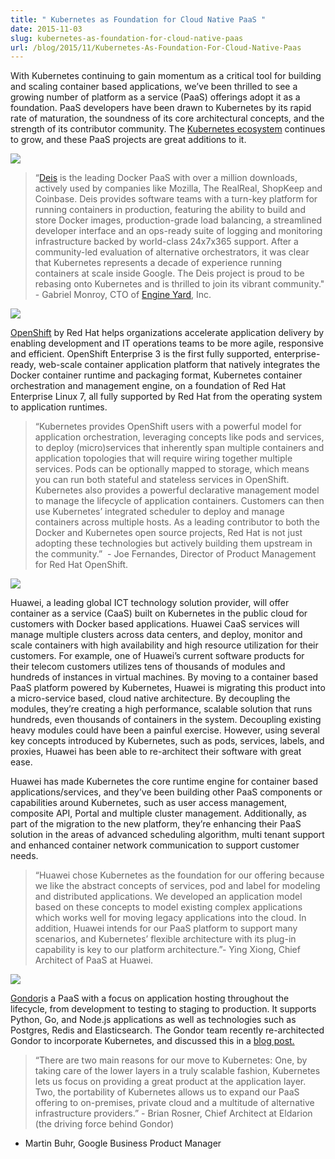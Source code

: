 ```yaml
---
title: " Kubernetes as Foundation for Cloud Native PaaS "
date: 2015-11-03
slug: kubernetes-as-foundation-for-cloud-native-paas
url: /blog/2015/11/Kubernetes-As-Foundation-For-Cloud-Native-Paas
---
```

With Kubernetes continuing to gain momentum as a critical tool for building and scaling container based applications, we’ve been thrilled to see a growing number of platform as a service (PaaS) offerings adopt it as a foundation. PaaS developers have been drawn to Kubernetes by its rapid rate of maturation, the soundness of its core architectural concepts, and the strength of its contributor community. The [Kubernetes ecosystem](https://kubernetes.io/blog/2015/07/the-growing-kubernetes-ecosystem) continues to grow, and these PaaS projects are great additions to it.

[![](https://1.bp.blogspot.com/-xX93tnoIlGo/Vjj2fSc_CDI/AAAAAAAAAi0/lvTkT9jyFog/s400/k8%2Bipaas%2B1.png)](https://1.bp.blogspot.com/-xX93tnoIlGo/Vjj2fSc_CDI/AAAAAAAAAi0/lvTkT9jyFog/s1600/k8%2Bipaas%2B1.png)










> “[Deis](http://deis.io/)&nbsp;is the leading Docker PaaS with over a million downloads, actively used by companies like Mozilla, The RealReal, ShopKeep and Coinbase.&nbsp;Deis provides software teams with a turn-key platform for running containers in production, featuring the ability to build and store Docker images, production-grade load balancing, a streamlined developer interface and an ops-ready suite of logging and monitoring infrastructure backed by world-class 24x7x365 support. After a community-led evaluation of alternative orchestrators, it was clear that Kubernetes represents a decade of experience running containers at scale inside Google. The Deis project is proud to be rebasing onto Kubernetes and is thrilled to join its vibrant community." - Gabriel Monroy, CTO of&nbsp;[Engine Yard](https://www.engineyard.com/), Inc.





[![](https://1.bp.blogspot.com/-1XZFGRHGb34/Vjj2wUtA6pI/AAAAAAAAAi8/SD-qRhVIiIs/s400/k8%2Bipaas%2B2.png)](https://1.bp.blogspot.com/-1XZFGRHGb34/Vjj2wUtA6pI/AAAAAAAAAi8/SD-qRhVIiIs/s1600/k8%2Bipaas%2B2.png)






[OpenShift](http://www.openshift.org/) by Red Hat helps organizations accelerate application delivery by enabling development and IT operations teams to be more agile, responsive and efficient. OpenShift Enterprise 3 is the first fully supported, enterprise-ready, web-scale container application platform that natively integrates the Docker container runtime and packaging format, Kubernetes container orchestration and management engine, on a foundation of Red Hat Enterprise Linux 7, all fully supported by Red Hat from the operating system to application runtimes.  


> “Kubernetes provides OpenShift users with a powerful model for application orchestration, leveraging concepts like pods and services, to deploy (micro)services that inherently span multiple containers and application topologies that will require wiring together multiple services. Pods can be optionally mapped to storage, which means you can run both stateful and stateless services in OpenShift. Kubernetes also provides a powerful declarative management model to manage the lifecycle of application containers. Customers can then use Kubernetes’ integrated scheduler to deploy and manage containers across multiple hosts. As a leading contributor to both the Docker and Kubernetes open source projects, Red Hat is not just adopting these technologies but actively building them upstream in the community.” &nbsp;- Joe Fernandes, Director of Product Management for Red Hat OpenShift.




[![](https://2.bp.blogspot.com/-t3L1CANyhUs/Vjj28Zpf9WI/AAAAAAAAAjE/Ef-PLLmHGvU/s400/k8%2Bipaas%2B3.png)](https://2.bp.blogspot.com/-t3L1CANyhUs/Vjj28Zpf9WI/AAAAAAAAAjE/Ef-PLLmHGvU/s1600/k8%2Bipaas%2B3.png)














Huawei, a leading global ICT technology solution provider, will offer container as a service (CaaS) built on Kubernetes in the public cloud for customers with Docker based applications. Huawei CaaS services will manage multiple clusters across data centers, and deploy, monitor and scale containers with high availability and high resource utilization for their customers. For example, one of Huawei’s current software products for their telecom customers utilizes tens of thousands of modules and hundreds of instances in virtual machines. By moving to a container based PaaS platform powered by Kubernetes, Huawei is migrating this product into a micro-service based, cloud native architecture. By decoupling the modules, they’re creating a high performance, scalable solution that runs hundreds, even thousands of containers in the system. Decoupling existing heavy modules could have been a painful exercise. However, using several key concepts introduced by Kubernetes, such as pods, services, labels, and proxies, Huawei has been able to re-architect their software with great ease.  

Huawei has made Kubernetes the core runtime engine for container based applications/services, and they’ve been building other PaaS components or capabilities around Kubernetes, such as user access management, composite API, Portal and multiple cluster management. Additionally, as part of the migration to the new platform, they’re enhancing their PaaS solution in the areas of advanced scheduling algorithm, multi tenant support and enhanced container network communication to support customer needs.  


> “Huawei chose Kubernetes as the foundation for our offering because we like the abstract concepts of services, pod and label for modeling and distributed applications. We developed an application model based on these concepts to model existing complex applications which works well for moving legacy applications into the cloud. In addition, Huawei intends for our PaaS platform to support many scenarios, and Kubernetes’ flexible architecture with its plug-in capability is key to our platform architecture.”- Ying Xiong, Chief Architect of PaaS at Huawei.





[![](https://2.bp.blogspot.com/-Ys0Zn4IQzn0/Vjj3JIE0BVI/AAAAAAAAAjM/ktwltzVa1GE/s400/k8%2Bipaas%2B4.png)](https://2.bp.blogspot.com/-Ys0Zn4IQzn0/Vjj3JIE0BVI/AAAAAAAAAjM/ktwltzVa1GE/s1600/k8%2Bipaas%2B4.png)








[Gondor](https://gondor.io/)is a PaaS with a focus on application hosting throughout the lifecycle, from development to testing to staging to production. It supports Python, Go, and Node.js applications as well as technologies such as Postgres, Redis and Elasticsearch. The Gondor team recently re-architected Gondor to incorporate Kubernetes, and discussed this in a [blog post.](https://gondor.io/blog/2015/07/21/rebuilding-gondor-kubernetes/)  


> “There are two main reasons for our move to Kubernetes: One, by taking care of the lower layers in a truly scalable fashion, Kubernetes lets us focus on providing a great product at the application layer. Two, the portability of Kubernetes allows us to expand our PaaS offering to on-premises, private cloud and a multitude of alternative infrastructure providers.” - Brian Rosner, Chief Architect at Eldarion (the driving force behind Gondor)

- Martin Buhr, Google Business Product Manager
